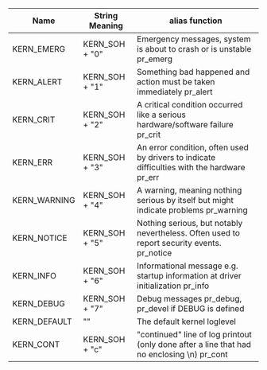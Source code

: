 |Name	|String	Meaning|	alias function|
|-----|-----------|----|
|KERN_EMERG	|KERN_SOH + "0"	|Emergency messages, system is about to crash or is unstable	pr_emerg|
|KERN_ALERT	|KERN_SOH + "1"	|Something bad happened and action must be taken immediately	pr_alert|
|KERN_CRIT	|KERN_SOH + "2"	|A critical condition occurred like a serious hardware/software failure	pr_crit|
|KERN_ERR	|KERN_SOH + "3"	|An error condition, often used by drivers to indicate difficulties with the hardware	pr_err|
|KERN_WARNING|	KERN_SOH + "4"|	A warning, meaning nothing serious by itself but might indicate problems	pr_warning|
|KERN_NOTICE|	KERN_SOH + "5"	|Nothing serious, but notably nevertheless. Often used to report security events.	pr_notice|
|KERN_INFO	|KERN_SOH + "6"|	Informational message e.g. startup information at driver initialization	pr_info|
|KERN_DEBUG	|KERN_SOH + "7"	|Debug messages	pr_debug, pr_devel if DEBUG is defined|
|KERN_DEFAULT|	""|	The default kernel loglevel|	
|KERN_CONT|	KERN_SOH + "c"	|"continued" line of log printout (only done after a line that had no enclosing \n) 	pr_cont|
